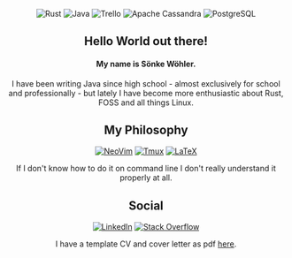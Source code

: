 <div align="center">

![Rust](https://img.shields.io/badge/Rust-black?style=for-the-badge&logo=rust&logoColor=#E57324)
![Java](https://img.shields.io/badge/Java-ED8B00?style=for-the-badge&logo=java&logoColor=white)
![Trello](	https://img.shields.io/badge/Trello-0052CC?style=for-the-badge&logo=trello&logoColor=white)
![Apache Cassandra](https://img.shields.io/badge/Cassandra-1287B1?style=for-the-badge&logo=apache%20cassandra&logoColor=white)
![PostgreSQL](https://img.shields.io/badge/PostgreSQL-316192?style=for-the-badge&logo=postgresql&logoColor=white)

## Hello World out there!
<!-- [Arch Linux](https://img.shields.io/badge/Arch_Linux-1793D1?style=for-the-badge&logo=arch-linux&logoColor=white) -->

#### My name is Sönke Wöhler.  
I have been writing Java since high school - almost
exclusively for school and professionally - but lately I have become more
enthusiastic about Rust, FOSS and all things Linux.

## My Philosophy

[![NeoVim](https://img.shields.io/badge/NeoVim-%2357A143.svg?&style=for-the-badge&logo=neovim&logoColor=white)](https://github.com/SonkeWohler/.vim)
[![Tmux](https://img.shields.io/badge/tmux-1BB91F?style=for-the-badge&logo=tmux&logoColor=white)](https://github.com/SonkeWohler/.vim)
[![LaTeX](https://img.shields.io/badge/LaTeX-47A141?style=for-the-badge&logo=LaTeX&logoColor=white)](https://github.com/SonkeWohler/SonkeWohler/releases/tag/cv1.0.0)
  
If I don't know how to do it on command line I don't really understand it properly at all.

## Social

[![LinkedIn](https://img.shields.io/badge/LinkedIn-0077B5?style=for-the-badge&logo=linkedin&logoColor=white)](https://www.linkedin.com/in/sonke-wohler-54657a145/)
[![Stack Overflow](https://img.shields.io/badge/Stack_Overflow-FE7A16?style=for-the-badge&logo=stack-overflow&logoColor=white)](https://stackoverflow.com/users/11151695/sonke-wo)

I have a template CV and cover letter as pdf [here](https://github.com/SonkeWohler/SonkeWohler/releases/tag/cv1.0.0).
